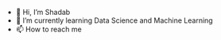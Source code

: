 - 👋 Hi, I’m Shadab
- 🌱 I’m currently learning Data Science and Machine Learning
- 📫 How to reach me

<!---
shadabsgit/shadabsgit is a ✨ special ✨ repository because its `README.md` (this file) appears on your GitHub profile.
You can click the Preview link to take a look at your changes.
--->
